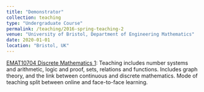 ```yaml
---
title: "Demonstrator"
collection: teaching
type: "Undergraduate Course"
permalink: /teaching/2016-spring-teaching-2
venue: "University of Bristol, Department of Engineering Mathematics"
date: 2020-01-01
location: "Bristol, UK"
---
```


[EMAT10704 Discrete Mathematics 1](https://www.bris.ac.uk/unit-programme-catalogue/UnitDetails.jsa;jsessionid=DECB31EED17DD75A15C95F98C5F5CE56?ayrCode=21/22&unitCode=EMAT10704): Teaching includes number systems and arithmetic, logic and proof, sets, relations and functions. Includes graph theory, and the link between continuous and discrete mathematics. Mode of teaching split between online and face-to-face learning.
